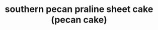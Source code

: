 ---
id: 5bf6b9cd030e7c0014f95b3f
servings:
notes:
directions: 'cake:
preheat oven to 350°.
grease or spray a 9×13 baking dish with cooking spray.
in a mixing bowl
 combine all the cake ingredients except for the chopped pecans. mix well.
add chopped pecans and stir to combine.
pour batter into prepared baking dish.
bake for about 40-50 minutes or until a toothpick inserted in center comes out clean.
butter pecan glaze:
in a small saucepan over medium heat
 melt butter.
add condensed milk and stir.
heat thoroughly
 then add chopped pecans.
stir again to combine and remove from heat.
spoon sauce over individual slices of cake or spread over the entire cake (much easier).
notes:
the coconut pecan frosting is included in the cake batter. it is not an icing for the top of the cake nor included in the sauce.
the cake took 50 minutes to bake
 although the original instructions said 30-40 minutes for a 9×13″ pan and 50 minutes for a bundt pan.'
ingredients: '1 box betty crocker butter pecan cake mix
16 oz. can betty crocker coconut pecan frosting
4 large eggs
3/4 cup canola or coconut oil
1 cup half-and-half for increased flavor instead of water
1/2 cup chopped pecans

butter pecan glaze
14 oz. can sweetened condensed milk
3 tbs butter
1/2 cup chopped pecans'
rating: 5
ease: easy
img:
category: dessert
href: 'https://1krecipes.com/southern-pecan-praline-sheet-cake/'
totalTime: 80 minutes
cookTime: 60 minutes
prepTime: 20 minutes
title: southern pecan praline sheet cake (pecan cake)
slug: southern-pecan-praline-sheet-cake-pecan-cake
---